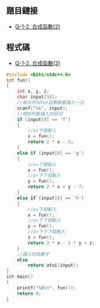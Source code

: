 ## 題目鏈接
- [Q-1-2. 合成函數(2)](https://judge.tcirc.tw/ShowProblem?problemid=d002)

## 程式碼
- [Q-1-2. 合成函數(2)](https://github.com/CalvinWan0101/AP325/blob/main/Q-1-2.%20%E5%90%88%E6%88%90%E5%87%BD%E6%95%B8(2)/Q-1-2.%20%E5%90%88%E6%88%90%E5%87%BD%E6%95%B8(2).cpp)
```c++
#include <bits/stdc++.h>
int fun()
{
	int x, y, z;
	char input[10];
	//每次呼叫fun函數都要讀入一次
	scanf("%s", input);
	//開始判斷讀入的狀況
	if (input[0] == 'f')
	{
		//x=下個輸入
		x = fun();
		return 2 * x - 3;
	}
	else if (input[0] == 'g')
	{
		//x=下個輸入
		x = fun();
		//y=下下個輸入
		y = fun();
		return 2 * x + y - 7;
	}
	else if (input[0] == 'h')
	{
		//x=下個輸入
		x = fun();
		//y=下下個輸入
		y = fun();
		//z=下下下個輸入
		z = fun();
		return 3 * x - 2 * y + z;
	}
	//讀入的為數字
	else
		return atoi(input);
}
int main()
{
	printf("%d\n", fun());
	return 0;
}
```
